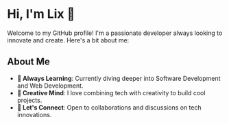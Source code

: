 # Hi, I'm Lix 👋

Welcome to my GitHub profile! I'm a passionate developer always looking to innovate and create. Here's a bit about me:

## About Me

- **🌱 Always Learning**: Currently diving deeper into Software Development and Web Development.
- **🎨 Creative Mind**: I love combining tech with creativity to build cool projects.
- **💬 Let's Connect**: Open to collaborations and discussions on tech innovations.


